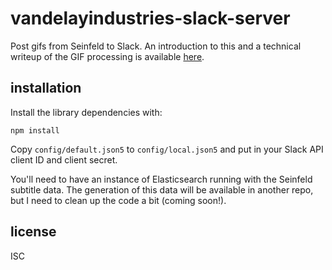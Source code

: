 # vandelayindustries-slack-server

Post gifs from Seinfeld to Slack. An introduction to this and a technical writeup of the GIF processing is available [here](https://medium.com/@bertrandom/unfundable-slack-bots-9369a75fdd).

## installation

Install the library dependencies with:

`npm install`

Copy `config/default.json5` to `config/local.json5` and put in your Slack API client ID and client secret.

You'll need to have an instance of Elasticsearch running with the Seinfeld subtitle data. The generation of this data will be available in another repo, but I need to clean up the code a bit (coming soon!).

## license

ISC